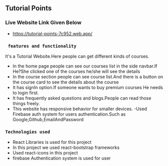 ## Tutorial Points

### Live Website Link Given Below

- https://tutorial-points-7c952.web.app/

### ` features and functionality`

It's a Tutorial Website.Here people can get different kinds of courses.

- In the home page people can see our courses list in the side navbar.If He?She clicked one of the courses he/she will see the details
- In the course section people can see course list.And there is a button on the course card to see the details about the course
- It has signIn option.If someone wants to buy premium courses He needs to login first.
- It has frequently asked questions and blogs.People can read those things freely.
- This website has responsive behavior for smaller devices.
  -Used Firebase auth system for users authentication.Such as Google,Github,EmailAndPassword

### `Technologies used`

- React Libraries is used for this project
- In this project we used react-bootstrap frameworks
- Used react-icons in this project
- firebase Authentication system is used for user
